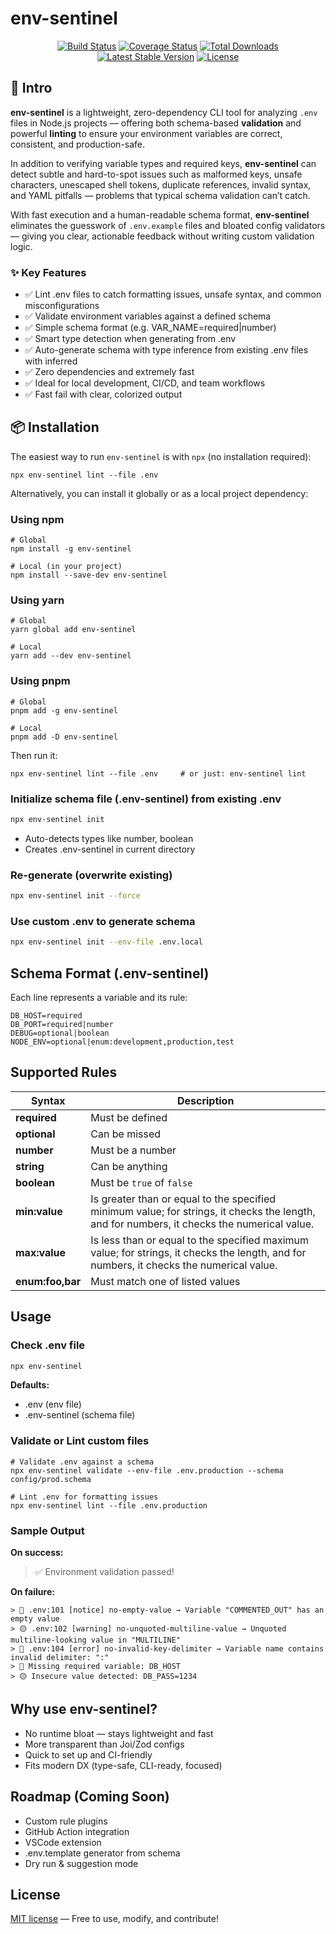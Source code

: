 # env-sentinel

<p align="center">
<a href="https://github.com/malyshev/env-sentinel/actions"><img src="https://github.com/malyshev/env-sentinel/workflows/tests/badge.svg" alt="Build Status"></a>
<a href="https://codecov.io/gh/malyshev/env-sentinel"><img src="https://img.shields.io/codecov/c/github/malyshev/env-sentinel" alt="Coverage Status"></a>
<a href="https://www.npmjs.com/package/env-sentinel"><img src="https://img.shields.io/npm/dw/env-sentinel" alt="Total Downloads"></a>
<a href="https://www.npmjs.com/package/env-sentinel"><img src="https://img.shields.io/npm/v/env-sentinel" alt="Latest Stable Version"></a>
<a href="https://www.npmjs.com/package/env-sentinel"><img src="https://img.shields.io/npm/l/env-sentinel" alt="License"></a>
</p>

## 🔎 Intro

**env-sentinel** is a lightweight, zero-dependency CLI tool for analyzing `.env` files in Node.js projects — offering both schema-based **validation** and powerful **linting** to ensure your environment variables are correct, consistent, and production-safe.

In addition to verifying variable types and required keys, **env-sentinel** can detect subtle and hard-to-spot issues such as malformed keys, unsafe characters, unescaped shell tokens, duplicate references, invalid syntax, and YAML pitfalls — problems that typical schema validation can’t catch.

With fast execution and a human-readable schema format, **env-sentinel** eliminates the guesswork of `.env.example` files and bloated config validators — giving you clear, actionable feedback without writing custom validation logic.

### ✨ Key Features

- ✅ Lint .env files to catch formatting issues, unsafe syntax, and common misconfigurations
- ✅ Validate environment variables against a defined schema
- ✅ Simple schema format (e.g. VAR_NAME=required|number)
- ✅ Smart type detection when generating from .env
- ✅ Auto-generate schema with type inference from existing .env files with inferred
- ✅ Zero dependencies and extremely fast
- ✅ Ideal for local development, CI/CD, and team workflows
- ✅ Fast fail with clear, colorized output

## 📦 Installation

The easiest way to run `env-sentinel` is with `npx` (no installation required):

```shell
npx env-sentinel lint --file .env
```

Alternatively, you can install it globally or as a local project dependency:

### Using npm

```shell
# Global
npm install -g env-sentinel

# Local (in your project)
npm install --save-dev env-sentinel
```

### Using yarn

```shell
# Global
yarn global add env-sentinel

# Local
yarn add --dev env-sentinel
```

### Using pnpm

```shell
# Global
pnpm add -g env-sentinel

# Local
pnpm add -D env-sentinel
```

Then run it:
```shell
npx env-sentinel lint --file .env     # or just: env-sentinel lint
```

### Initialize schema file (.env-sentinel) from existing .env

```bash
npx env-sentinel init
```
- Auto-detects types like number, boolean
- Creates .env-sentinel in current directory

### Re-generate (overwrite existing)

```bash
npx env-sentinel init --force
```

### Use custom .env to generate schema

```bash
npx env-sentinel init --env-file .env.local
```

## Schema Format (.env-sentinel)

Each line represents a variable and its rule:
```dotenv
DB_HOST=required
DB_PORT=required|number
DEBUG=optional|boolean
NODE_ENV=optional|enum:development,production,test
```

## Supported Rules

| Syntax           | Description                                                                                                                                                                                                                    |
|------------------|--------------------------------------------------------------------------------------------------------------------------------------------------------------------------------------------------------------------------------|
| **required**     | Must be defined                                                                                                                                                                                                                |
| **optional**     | Can be missed                                                                                                                                                                                                                  |  
| **number**       | Must be a number                                                                                                                                                                                                               |   
| **string**       | Can be anything                                                                                                                                                                                                                |   
| **boolean**      | Must be `true` of `false`                                                                                                                                                                                                      |  
| **min:value**    | Is greater than or equal to the specified minimum value; for strings, it checks the length, and for numbers, it checks the numerical value.                                                                                    |  
| **max:value**    | Is less than or equal to the specified maximum value; for strings, it checks the length, and for numbers, it checks the numerical value.                                                                                       |  
| **enum:foo,bar** | Must match one of listed values                                                                                                                                                                                                |  

## Usage

### Check .env file

```bash
npx env-sentinel
```

**Defaults:**
- .env (env file)
- .env-sentinel (schema file)

### Validate or Lint custom files

```shell
# Validate .env against a schema
npx env-sentinel validate --env-file .env.production --schema config/prod.schema

# Lint .env for formatting issues
npx env-sentinel lint --file .env.production
```

###  Sample Output

**On success:**

> ✅ Environment validation passed!

**On failure:**

```shell
> 🔵 .env:101 [notice] no-empty-value → Variable "COMMENTED_OUT" has an empty value
> 🟡 .env:102 [warning] no-unquoted-multiline-value → Unquoted multiline-looking value in "MULTILINE"
> 🛑 .env:104 [error] no-invalid-key-delimiter → Variable name contains invalid delimiter: ":"
> 🛑 Missing required variable: DB_HOST  
> 🟡 Insecure value detected: DB_PASS=1234
```

## Why use env-sentinel?

- No runtime bloat — stays lightweight and fast
- More transparent than Joi/Zod configs
- Quick to set up and CI-friendly
- Fits modern DX (type-safe, CLI-ready, focused)

## Roadmap (Coming Soon)

- Custom rule plugins
- GitHub Action integration
- VSCode extension
- .env.template generator from schema
- Dry run & suggestion mode

## License

[MIT license](https://opensource.org/licenses/MIT) — Free to use, modify, and contribute!
